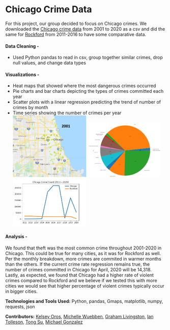 # Chicago Crime Data

For this project, our group decided to focus on Chicago crimes.  We downloaded the [Chicago crime data](https://data.cityofchicago.org/Public-Safety/Crimes-2001-to-Present/ijzp-q8t2) from 2001 to 2020 as a csv and did the same for [Rockford](https://catalog.data.gov/dataset/city-of-rockford-crime-offenses-2016-ytd) from 2011-2016 to have some comparative data.

#### Data Cleaning -  
- Used Python pandas to read in csv, group together similar crimes, drop null values, and change data types

#### Visualizations -  
- Heat maps that showed where the most dangerous crimes occurred  
- Pie charts and bar charts depicting the types of crimes committed each year  
- Scatter plots with a linear regression predicting the trend of number of crimes by month  
- Time series showing the number of crimes per year  
<img src="https://github.com/MissWibbon/chicago_crime_data/blob/master/images/heatmaps.gif" width=230> <img src="https://github.com/MissWibbon/chicago_crime_data/blob/master/images/ChicagoCrimeTypes.png" width=230> <img src="https://github.com/MissWibbon/chicago_crime_data/blob/master/images/ChicagoRockfordTimeSeries.png" width=230>

#### Analysis -  
We found that theft was the most common crime throughout 2001-2020 in Chicago. This could be true for many cities, as it was for Rockford as well. Per the monthly breakdown, more crimes are commited in warmer months than the others. If the current crime rate regression remains true, the number of crimes committed in Chicago for April, 2020 will be 14,318. Lastly, as expected, we found that Chicago had a higher rate of violent crimes compared to Rockford and we believe if we tested this with more cities we would see that higher percentage of violent crimes typically occur in bigger cities.  

**Technologies and Tools Used:** Python, pandas, Gmaps, matplotlib, numpy, requests, json  

**Contributors:** [Kelsey Oros](https://github.com/kelseyoros), [Michelle Wuebben](https://github.com/MissWibbon), [Graham Livingston](https://github.com/gramlivingston), [Ian Tolleson](https://github.com/Ian-Tolleson), [Tong Su](https://github.com/tongsu21), [Michael Gonzalez](https://github.com/Gonzmj01)